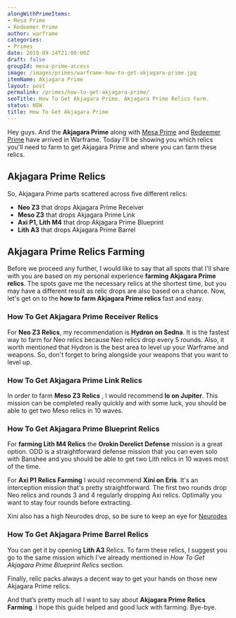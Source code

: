 ```yaml
---
alongWithPrimeItems:
- Mesa Prime
- Redeemer Prime
author: warframe
categories:
- Primes
date: 2019-09-24T21:00:00Z
draft: false
groupId: mesa-prime-access
image: /images/primes/warframe-how-to-get-akjagara-prime.jpg
itemName: Akjagara Prime
layout: post
permalink: /primes/how-to-get-akjagara-prime/
seoTitle: How To Get Akjagara Prime. Akjagara Prime Relics Farm.
status: NEW
title: How To Get Akjagara Prime
---
```

<p>Hey guys. And the <strong>Akjagara Prime</strong> along with <a href="/primes/how-to-get-mesa-prime/" title="How To Get Mesa Prime">Mesa Prime</a> and <a href="/primes/how-to-get-redeemer-prime/" title="How To Get Redeemer Prime">Redeemer Prime</a> have arrived in Warframe. Today I'll be showing you which relics you'll need to farm to get Akjagara Prime and where you can farm these relics.</p><!--more--> <h2>Akjagara Prime Relics</h2> <p>So, Akjagara Prime parts scattered across five different relics:</p> <ul>  <li> <b>Neo Z3</b> that drops Akjagara Prime Receiver </li>  <li> <b>Meso Z3</b> that drops Akjagara Prime Link </li>  <li> <b>Axi P1, Lith M4</b> that drop Akjagara Prime Blueprint </li>  <li> <b>Lith A3</b> that drops Akjagara Prime Barrel </li>  </ul> <h2>Akjagara Prime Relics Farming</h2> <p>Before we proceed any further, I would like to say that all spots that I'll share with you are based on my personal experience <strong>farming Akjagara Prime relics</strong>. The spots gave me the necessary relics at the shortest time, but you may have a different result as relic drops are also based on a chance. Now, let's get on to the <strong>how to farm Akjagara Prime relics</strong> fast and easy.</p>  <h3>How To Get Akjagara Prime Receiver Relics</h3>    <p>For <b>Neo Z3 Relics</b>, my recommendation is <b>Hydron on Sedna</b>. It is the fastest way to farm for Neo relics because Neo relics drop every 5 rounds. Also, it worth mentioned that Hydron is the best area to level up your Warframe and weapons. So, don't forget to bring alongside your weapons that you want to level up.</p>       <h3>How To Get Akjagara Prime Link Relics</h3>    <p>In order to farm <b>Meso Z3 Relics</b> , I would recommend <b>Io on Jupiter</b>. This mission can be completed really quickly and with some luck, you should be able to get two Meso relics in 10 waves.</p>       <h3>How To Get Akjagara Prime Blueprint Relics</h3>    <p>For <strong>farming Lith M4 Relics</strong> the <b>Orokin Derelict Defense</b> mission is a great option. ODD is a straightforward defense mission that you can even solo with Banshee and you should be able to get two Lith relics in 10 waves most of the time.</p>        <p>For <b>Axi P1 Relics Farming</b> I would recommend <b>Xini on Eris</b>. It's an interception mission that's pretty straightforward. The first two rounds drop Neo relics and rounds 3 and 4 regularly dropping Axi relics. Optimally you want to stay four rounds before extracting.</p> <p>Xini also has a high Neurodes drop, so be sure to keep an eye for <a href="/warframe-neurodes-farming/" title="Warframe Neurodes Farming">Neurodes</a></p>       <h3>How To Get Akjagara Prime Barrel Relics</h3>    <p>   You    can get it by opening <b>Lith A3</b> Relics. To farm these relics, I suggest you go to the same mission which I've already mentioned in <em>How To Get Akjagara Prime Blueprint Relics</em> section.</p>     <p>Finally, relic packs always a decent way to get your hands on those new Akjagara Prime relics.</p> <p>And that’s pretty much all I want to say about <strong>Akjagara Prime Relics Farming</strong>. I hope this guide helped and good luck with farming. Bye-bye.</p>